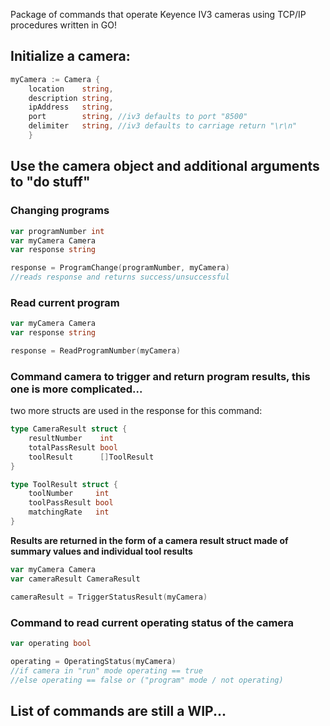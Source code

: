 Package of commands that operate Keyence IV3 cameras using TCP/IP procedures written in GO!

## Initialize a camera:
```go
myCamera := Camera {
    location    string,
    description string,
    ipAddress   string,
    port        string, //iv3 defaults to port "8500"
    delimiter   string, //iv3 defaults to carriage return "\r\n"
    }
```
## Use the camera object and additional arguments to "do stuff"

### Changing programs
```go
var programNumber int
var myCamera Camera
var response string

response = ProgramChange(programNumber, myCamera)
//reads response and returns success/unsuccessful
```

### Read current program
```go
var myCamera Camera
var response string

response = ReadProgramNumber(myCamera)
```



### Command camera to trigger and return program results, **this one is more complicated...**

two more structs are used in the response for this command:
```go
type CameraResult struct {
    resultNumber    int
    totalPassResult bool
    toolResult      []ToolResult
}

type ToolResult struct {
    toolNumber     int
    toolPassResult bool
    matchingRate   int
}
```
**Results are returned in the form of a camera result struct made of summary values and individual tool results**
```go
var myCamera Camera
var cameraResult CameraResult

cameraResult = TriggerStatusResult(myCamera)
```
### Command to read current operating status of the camera 
```go
var operating bool

operating = OperatingStatus(myCamera)
//if camera in "run" mode operating == true
//else operating == false or ("program" mode / not operating)

```


## List of commands are still a WIP...
